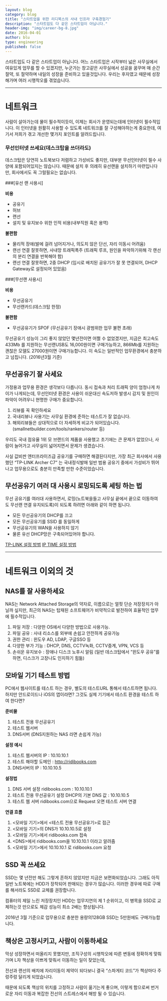 ```yaml
---
layout: blog
category: blog
title: "스타트업을 위한 리디북스의 사내 인프라 구축경험기"
description: "스타트업도 다 같은 스타트업이 아닙니다."
header-img: "img/career-bg-8.jpg"
date: 2016-04-01
author: blu
type: engineering
published: false
---
```


스타트업도 다 같은 스타트업이 아닙니다.
어느 스타트업은 시작부터 넓은 사무실에서 여유있게 업무를 할 수 있겠지만, 누군가는 창고같은 사무실에서 성공을 꿈꾸며 매 순간 절약, 또 절약하며 내일의 성장을 준비하고 있을것입니다. 우리는 후자였고 때문에 성장해가며 여러 시행착오를 겪었습니다.

---

# 네트워크
사람이 살아가는데 물이 필수적이듯이, 이제는 회사가 운영되는데에 인터넷이 필수적입니다. 이 인터넷을 원활히 사용할 수 있도록 네트워크를 잘 구성해야하는게 중요한데, 여기서 저희가 겪고 개선한 몇가지 포인트를 알려드립니다.

### 무선인터넷 쓰세요(데스크탑을 쓰더라도)
데스크탑은 당연히 노트북보다 저렴하고 가성비도 좋지만, 대부분 무선인터넷이 필수 사양에 포함되어있지는 않습니다. 때문에 설치 후 의례히 유선랜을 설치하기 마련입니다만, 회사에서도 꼭 그럴필요는 없습니다.

###[유선 랜 사용시]

**비용**

 * 공유기
 * 허브
 * 랜선
 * 설치 및 유지보수 위한 인적 비용(내부직원 혹은 용역)
 
**불편함**

 * 물리적 장애(발에 걸려 넘어지거나, 의도치 않은 단선, 자리 이동시 어려움)
 * 랜선 연결 잘못하면, 사내망 트래픽폭주 (트래픽 루프, 원인을 파악하기위해 각 랜선의 분리 연결을 반복해야 함)
 * 랜선 연결 잘못하면, 2중 DHCP (임시로 배치된 공유기가 잘 못 연결되어, DHCP Gateway로 설정되어 있었음)

###[무선랜 사용시]

**비용**

 * 무선공유기
 * 무선랜카드(데스크탑 한정)
 
**불편함**

 * 무선공유기가 SPOF (무선공유기 장애시 광범위한 업무 불편 초래)

무선공유기 성능이 그리 좋지 않았던 몇년전이면 어쩔 수 없었겠지만, 지금은 최고속도 433Mb 를 지원하는 무선랜USB도 16,000원이면 구매가능하고, 866Mb를 지원하는 괜찮은 모델도 27000원이면 구매가능합니다.  이 속도는 일반적인 업무환경에서 충분하고 넘칩니다. (2016년3월 기준)


## 무선공유기 잘 사세요
가정용과 업무용 환경은 생각보다 다릅니다. 동시 접속과 처리 트래픽 양이 엄청나게 차이가 나게되는데, 무선인터넷 환경은 사용이 쉬운대신 속도저하 발생시 감지 및 원인이 파악이 어려우니 현명한 구매가 중요합니다.

1. 리뷰를 꼭 확인하세요
2. 국내리뷰나 사용기는 사무실 환경에 준하는 테스트가 잘 없습니다.
3. 해외리뷰들은 상대적으로 더 자세하게 비교가 되어있습니다. (smallnetbuilder.com/tools/rankers/router 등)

우리도 국내 점유율 1위 모 브랜드의 제품을 사용했고 초기에는 큰 문제가 없었으나, 사람이 늘어가고 사무실이 넓어지면서 문제가 생겼습니다.

사실 값비싼 엔터프라이즈급 공유기를 구매하면 해결된다지만, 가장 최근 회사에서 사용했던 “TP-LINK Archer C7” 는 국내정식발매 일반 범용 공유기 중에서 가성비가 뛰어나고 업무용으로도 충분히 만족할 만한 수준이었습니다.


## 무선공유기 여러 대 사용시 로밍되도록 세팅 하는 법
무선 공유기를 여러대 사용하면서, 로밍(노트북을들고 사무실 끝에서 끝으로 이동하여도 무선랜 연결 유지되도록)이 되도록 하려면 아래와 같이 하면 됩니다.

 * 모든 무선공유기의 DHCP를 끄고
 * 모든 무선공유기를 SSID 를 동일하게
 * 무선공유기의 WAN을 사용하지 않기
 * 물론 유선 DHCP망은 구축되어있어야 합니다.

[TP-LINK 설정 방법](http://www.tp-link.com/en/faq-417.html)
[IP TIME 설정 방법](http://iptime.com/iptime/?pageid=2&page_id=67&uid=7433&mod=document)


---

# 네트워크 이외의 것

## NAS를 잘 사용하세요
NAS는 Network Attached Storage의 약자로, 이름으로는 얼핏 단순 저장장치가 아닐까 싶지만, 최근의 NAS는 탑재된 소프트웨어가 비약적으로 발전하여 효율적인 업무에 필수적입니다.

 1. 파일 저장 : 다양한 OS에서 다양한 방법으로 사용가능.
 2. 파일 공유 : 사내 리소스를 외부에 손쉽고 안전하게 공유가능
 3. 권한 관리 : 윈도우 AD, LDAP, 구글SSO 등
 4. 다양한 부가 기능 : DHCP, DNS, CCTV녹화, CCTV중계, VPN, VCS 등
 5. 손쉬운 유지보수 : 장애나 디스크 노후시 알림 (일반 데스크탑에서 “윈도우 공유”를 하면, 디스크가 고장나도 인지하기 힘듦)


## 모바일 기기 테스트 방법
PC에서 웹사이트를 테스트 하는 경우, 별도의 테스트URL 통해서 테스트하면 됩니다. 하지만 안드로이드나 iOS의 앱이라면? 그것도 실제 기기에서 테스트 환경을 테스트 하여 한다면?

**준비물**

1. 테스트 전용 무선공유기
2. 테스트 웹서버
3. DNS서버 (DNS지원하는 NAS 라면 손쉽게 가능)

**설정 예시**

1. 테스트 웹서버의 IP : 10.10.10.1
2. 테스트 해야할 도메인 : http://ridibooks.com
3. DNS서버의 IP : 10.10.10.5

**설정법**

1. DNS 서버 설정
 ridibooks.com : 10.10.10.1
2. 테스트 전용 무선공유기 설정
 DHCP의 기본 DNS 값 : 10.10.10.5
3. 테스트 웹 서버
 ridibooks.com으로 Request 오면 테스트 서버 연결

**연결 흐름**

1. \<모바일 기기\>에서 \<테스트 전용 무선공유기\>로 접근
2. \<모바일 기기\>의 DNS가 10.10.10.5로 설정
3. \<모바일 기기\>에서 ridibooks.com 접속
4. \<DNS\>에서 ridibooks.com을 10.10.10.1 이라고 알려줌
5. \<모바일 기기\>에서 10.10.10.1 로 ridibooks.com 요청


## SSD 꼭 쓰세요
SSD는 몇 년전만 해도 그렇게 흔하지 않았지만 지금은 보편화되었습니다. 그래도 아직 일반 노트북에는 HDD가 장착되어 판매되는 경우가 많습니다. 이러한 경우에 따로 구매를 해서라도 SSD로 교체를 권장합니다.

컴퓨터의 제일 느린 저장장치인 HDD는 업무지연의 제 1 순위이고, 이 병목을 SSD로 교체하는것 만으로도 체감 성능이 최소 2배는 향상됩니다.

2016년 3월 기준으로 업무용으로 충분한 용량의128GB SSD는 5만원에도 구매가능합니다.


## 책상은 고정시키고, 사람이 이동하세요
막상 성장하면서 떠올리지 못했지만, 조직구성의 시행착오에 따른 변동에 정확하게 맞춰가며 L자 책상을 이쁘게 맞춰서 이동하는 일이 잦았는데,

전선과 랜선의 배치에 자리이동이 제약이 되다보니 결국 “스파게티 코드”가 책상마다 주렁주렁 달리게 되었습니다.

때문에 되도록 책상의 위치를 고정하고 사람이 옮기는게 좋으며, 이렇게 함으로써 번거로운 자리 이동과 복잡한 전선의 스트레스에서 해방 될 수 있습니다.
